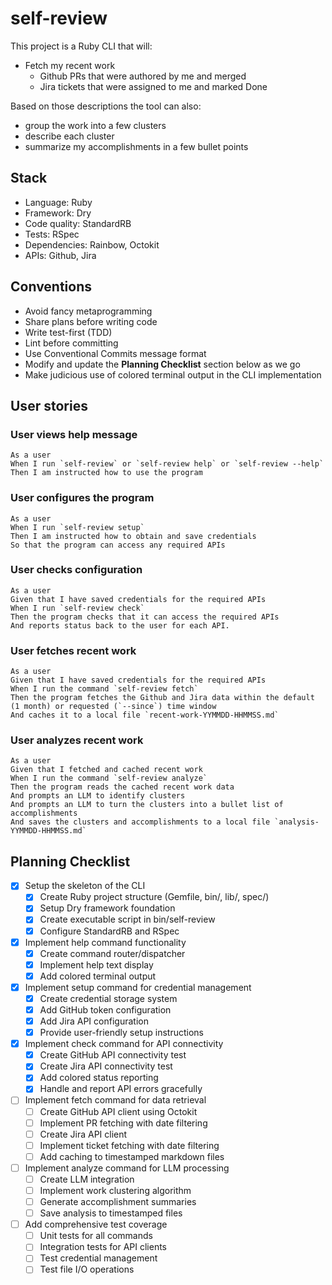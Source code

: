 # self-review

This project is a Ruby CLI that will:

- Fetch my recent work
  - Github PRs that were authored by me and merged
  - Jira tickets that were assigned to me and marked Done

Based on those descriptions the tool can also:

- group the work into a few clusters
- describe each cluster
- summarize my accomplishments in a few bullet points

## Stack

- Language: Ruby
- Framework: Dry
- Code quality: StandardRB
- Tests: RSpec
- Dependencies: Rainbow, Octokit
- APIs: Github, Jira

## Conventions

- Avoid fancy metaprogramming
- Share plans before writing code
- Write test-first (TDD)
- Lint before committing
- Use Conventional Commits message format
- Modify and update the **Planning Checklist** section below as we go
- Make judicious use of colored terminal output in the CLI implementation

## User stories

### User views help message

```
As a user
When I run `self-review` or `self-review help` or `self-review --help`
Then I am instructed how to use the program
```

### User configures the program

```
As a user
When I run `self-review setup`
Then I am instructed how to obtain and save credentials
So that the program can access any required APIs
```

### User checks configuration

```
As a user
Given that I have saved credentials for the required APIs
When I run `self-review check`
Then the program checks that it can access the required APIs
And reports status back to the user for each API.
```

### User fetches recent work

```
As a user
Given that I have saved credentials for the required APIs
When I run the command `self-review fetch`
Then the program fetches the Github and Jira data within the default (1 month) or requested (`--since`) time window
And caches it to a local file `recent-work-YYMMDD-HHMMSS.md`
```

### User analyzes recent work

```
As a user
Given that I fetched and cached recent work
When I run the command `self-review analyze`
Then the program reads the cached recent work data
And prompts an LLM to identify clusters
And prompts an LLM to turn the clusters into a bullet list of accomplishments
And saves the clusters and accomplishments to a local file `analysis-YYMMDD-HHMMSS.md`
```

## Planning Checklist

- [x] Setup the skeleton of the CLI
  - [x] Create Ruby project structure (Gemfile, bin/, lib/, spec/)
  - [x] Setup Dry framework foundation
  - [x] Create executable script in bin/self-review
  - [x] Configure StandardRB and RSpec
- [x] Implement help command functionality
  - [x] Create command router/dispatcher
  - [x] Implement help text display
  - [x] Add colored terminal output
- [x] Implement setup command for credential management
  - [x] Create credential storage system
  - [x] Add GitHub token configuration
  - [x] Add Jira API configuration
  - [x] Provide user-friendly setup instructions
- [x] Implement check command for API connectivity
  - [x] Create GitHub API connectivity test
  - [x] Create Jira API connectivity test
  - [x] Add colored status reporting
  - [x] Handle and report API errors gracefully
- [ ] Implement fetch command for data retrieval
  - [ ] Create GitHub API client using Octokit
  - [ ] Implement PR fetching with date filtering
  - [ ] Create Jira API client
  - [ ] Implement ticket fetching with date filtering
  - [ ] Add caching to timestamped markdown files
- [ ] Implement analyze command for LLM processing
  - [ ] Create LLM integration
  - [ ] Implement work clustering algorithm
  - [ ] Generate accomplishment summaries
  - [ ] Save analysis to timestamped files
- [ ] Add comprehensive test coverage
  - [ ] Unit tests for all commands
  - [ ] Integration tests for API clients
  - [ ] Test credential management
  - [ ] Test file I/O operations
